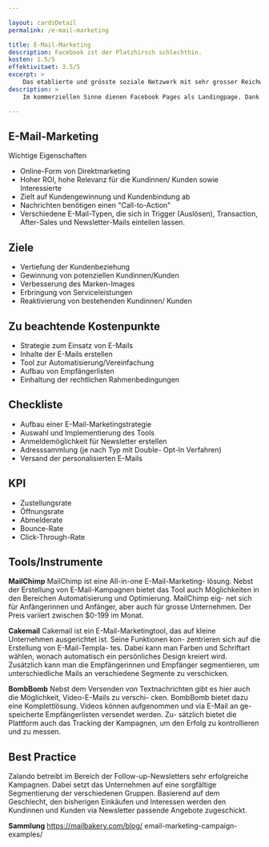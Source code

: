 ```yaml
---

layout: cardsDetail
permalink: /e-mail-marketing

title: E-Mail-Marketing
description: Facebook ist der Platzhirsch schlechthin.
kosten: 1.5/5
effektivitaet: 3.5/5
excerpt: >
    Das etablierte und grösste soziale Netzwerk mit sehr grosser Reichweite.
description: >
    Im kommerziellen Sinne dienen Facebook Pages als Landingpage. Dank «Page-Tabs» sowie einem Call-to-Action-Button kann auf Buchungstools, Telefonnummern, Messenger oder Websites verlinkt werden. Auf der Facebook Page werden Posts in vielen möglichen Formaten mit der Community geteilt. Zusätzlich kann mit Hilfe von «Sponsored Content» Reichweite für Posts eingekauft werden.

---
```

## E-Mail-Marketing
Wichtige Eigenschaften
- Online-Form von Direktmarketing
- Hoher ROI, hohe Relevanz für die Kundinnen/ Kunden sowie Interessierte
- Zielt auf Kundengewinnung und Kundenbindung ab
- Nachrichten benötigen einen "Call-to-Action"
- Verschiedene E-Mail-Typen, die sich in
Trigger (Auslösen), Transaction, After-Sales und Newsletter-Mails einteilen lassen.

## Ziele
- Vertiefung der Kundenbeziehung
- Gewinnung von potenziellen Kundinnen/Kunden
- Verbesserung des Marken-Images
- Erbringung von Serviceleistungen
- Reaktivierung von bestehenden Kundinnen/ Kunden

## Zu beachtende Kostenpunkte
- Strategie zum Einsatz von E-Mails
- Inhalte der E-Mails erstellen
- Tool zur Automatisierung/Vereinfachung
- Aufbau von Empfängerlisten
- Einhaltung der rechtlichen Rahmenbedingungen

## Checkliste
- Aufbau einer E-Mail-Marketingstrategie
- Auswahl und Implementierung des Tools
- Anmeldemöglichkeit für Newsletter erstellen
- Adresssammlung (je nach Typ mit Double- Opt-In Verfahren)
- Versand der personalisierten E-Mails

## KPI
- Zustellungsrate
- Öffnungsrate
- Abmelderate
- Bounce-Rate
- Click-Through-Rate

## Tools/Instrumente

**MailChimp**
MailChimp ist eine All-in-one E-Mail-Marketing- lösung. Nebst der Erstellung von E-Mail-Kampagnen bietet das Tool auch Möglichkeiten in den Bereichen Automatisierung und Optimierung. MailChimp eig- net sich für Anfängerinnen und Anfänger, aber auch für grosse Unternehmen. Der Preis variiert zwischen $0-199 im Monat.

**Cakemail**
Cakemail ist ein E-Mail-Marketingtool, das auf kleine Unternehmen ausgerichtet ist. Seine Funktionen kon- zentrieren sich auf die Erstellung von E-Mail-Templa- tes. Dabei kann man Farben und Schriftart wählen, wonach automatisch ein persönliches Design kreiert wird. Zusätzlich kann man die Empfängerinnen und Empfänger segmentieren, um unterschiedliche Mails an verschiedene Segmente zu verschicken.

**BombBomb**
Nebst dem Versenden von Textnachrichten gibt es hier auch die Möglichkeit, Video-E-Mails zu verschi- cken. BombBomb bietet dazu eine Komplettlösung. Videos können aufgenommen und via E-Mail an ge- speicherte Empfängerlisten versendet werden. Zu- sätzlich bietet die Plattform auch das Tracking der Kampagnen, um den Erfolg zu kontrollieren und zu messen.

## Best Practice
Zalando betreibt im Bereich der Follow-up-Newsletters sehr erfolgreiche Kampagnen. Dabei setzt das Unternehmen auf eine sorgfältige Segmentierung der verschiedenen Gruppen. Basierend auf dem Geschlecht, den bisherigen Einkäufen und Interessen werden den Kundinnen und Kunden via Newsletter passende Angebote zugeschickt.

**Sammlung**
https://mailbakery.com/blog/
email-marketing-campaign-examples/
